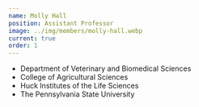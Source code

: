 ```yaml
---
name: Molly Hall
position: Assistant Professor
image: ../img/members/molly-hall.webp
current: true
order: 1
---
```

* Department of Veterinary and Biomedical Sciences 
* College of Agricultural Sciences
* Huck Institutes of the Life Sciences
* The Pennsylvania State University